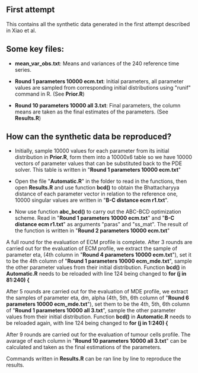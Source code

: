 ## First attempt ##

This contains all the synthetic data generated in the first attempt described in Xiao et al.

## Some key files: 

* **mean_var_obs.txt**: Means and variances of the 240 reference time series.

* **Round 1 parameters 10000 ecm.txt**: Initial parameters, all parameter values are sampled from corresponding initial distributions using "runif" command in R. (See **Prior.R**)

* **Round 10 parameters 10000 all 3.txt**: Final parameters, the column means are taken as the final estimates of the parameters. (See **Results.R**) 

## How can the synthetic data be reproduced? ##

* Initially, sample 10000 values for each parameter from its initial distribution in **Prior.R**, form them into a 10000x6 table so we have 10000 vectors of parameter values that can be substituted back to the PDE solver. This table is written in "**Round 1 parameters 10000 ecm.txt**"

* Open the file "**Automatic.R**" in the folder to read in the functions, then open **Results.R** and use function **bcd()** to obtain the Bhattacharyya distance of each parameter vector in relation to the reference one, 10000 singular values are written in "**B-C distance ecm r1.txt**". 

* Now use function **abc_bcd()** to carry out the ABC-BCD optimization scheme. Read in "**Round 1 parameters 10000 ecm.txt**" and "**B-C distance ecm r1.txt**" as arguments "paras" and "ss_mat". The result of the function is written in "**Round 2 parameters 10000 ecm.txt**"

A full round for the evaluation of ECM profile is complete. After 3 rounds are carried out for the evaluation of ECM profile, we extract the sample of parameter eta, (4th column in "**Round 4 parameters 10000 ecm.txt**"), set it to be the 4th column of "**Round 1 parameters 10000 ecm_mde.txt**", sample the other parameter values from their initial distribution. Function **bcd()** in **Automatic.R** needs to be reloaded with line 124 being changed to **for (j in 81:240) {**

After 5 rounds are carried out for the evaluation of MDE profile, we extract the samples of parameter eta, dm, alpha (4th, 5th, 6th column of "**Round 6 parameters 10000 ecm_mde.txt**"), set them to be the 4th, 5th, 6th column of "**Round 1 parameters 10000 all 3.txt**", sample the other parameter values from their initial distribution. Function **bcd()** in **Automatic.R** needs to be reloaded again, with line 124 being changed to **for (j in 1:240) {**

After 9 rounds are carried out for the evaluation of tumour cells profile. The avarage of each column in "**Round 10 parameters 10000 all 3.txt**" can be calculated and taken as the final estimations of the parameters. 

Commands written in **Results.R** can be ran line by line to reproduce the results. 
